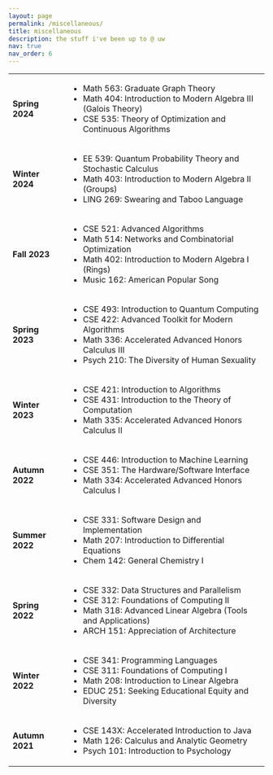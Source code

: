 ```yaml
---
layout: page
permalink: /miscellaneous/
title: miscellaneous
description: the stuff i've been up to @ uw
nav: true
nav_order: 6
---
```


<table>
  <tr>
    <td><strong>Spring 2024</strong></td>
    <td>
      <ul>
        <li>Math 563: Graduate Graph Theory</li>
        <li>Math 404: Introduction to Modern Algebra III (Galois Theory)</li>
        <li>CSE 535: Theory of Optimization and Continuous Algorithms</li>
      </ul>
    </td>
  </tr>
  <tr>
    <td><strong>Winter 2024</strong></td>
    <td>
      <ul>
        <li>EE 539: Quantum Probability Theory and Stochastic Calculus</li>
        <li>Math 403: Introduction to Modern Algebra II (Groups)</li>
        <li>LING 269: Swearing and Taboo Language</li>
      </ul>
    </td>
  </tr>
  <tr>
    <td><strong>Fall 2023</strong></td>
    <td>
      <ul>
        <li>CSE 521: Advanced Algorithms</li>
        <li>Math 514: Networks and Combinatorial Optimization</li>
        <li>Math 402: Introduction to Modern Algebra I (Rings)</li>
        <li>Music 162: American Popular Song</li>
      </ul>
    </td>
  </tr>
  <tr>
    <td><strong>Spring 2023</strong></td>
    <td>
      <ul>
        <li>CSE 493: Introduction to Quantum Computing</li>
        <li>CSE 422: Advanced Toolkit for Modern Algorithms</li>
        <li>Math 336: Accelerated Advanced Honors Calculus III</li>
        <li>Psych 210: The Diversity of Human Sexuality</li>
      </ul>
    </td>
  </tr>
  <tr>
    <td><strong>Winter 2023</strong></td>
    <td>
      <ul>
        <li>CSE 421: Introduction to Algorithms</li>
        <li>CSE 431: Introduction to the Theory of Computation</li>
        <li>Math 335: Accelerated Advanced Honors Calculus II</li>
      </ul>
    </td>
  </tr>
  <tr>
    <td><strong>Autumn 2022</strong></td>
    <td>
      <ul>
        <li>CSE 446: Introduction to Machine Learning</li>
        <li>CSE 351: The Hardware/Software Interface</li>
        <li>Math 334: Accelerated Advanced Honors Calculus I</li>
      </ul>
    </td>
  </tr>
  <tr>
    <td><strong>Summer 2022</strong></td>
    <td>
      <ul>
        <li>CSE 331: Software Design and Implementation</li>
        <li>Math 207: Introduction to Differential Equations</li>
        <li>Chem 142: General Chemistry I</li>
      </ul>
    </td>
  </tr>
  <tr>
    <td><strong>Spring 2022</strong></td>
    <td>
      <ul>
        <li>CSE 332: Data Structures and Parallelism</li>
        <li>CSE 312: Foundations of Computing II</li>
        <li>Math 318: Advanced Linear Algebra (Tools and Applications)</li>
        <li>ARCH 151: Appreciation of Architecture</li>
      </ul>
    </td>
  </tr>
  <tr>
    <td><strong>Winter 2022</strong></td>
    <td>
      <ul>
        <li>CSE 341: Programming Languages</li>
        <li>CSE 311: Foundations of Computing I</li>
        <li>Math 208: Introduction to Linear Algebra</li>
        <li>EDUC 251: Seeking Educational Equity and Diversity</li>
      </ul>
    </td>
  </tr>
  <tr>
    <td><strong>Autumn 2021</strong></td>
    <td>
      <ul>
        <li>CSE 143X: Accelerated Introduction to Java</li>
        <li>Math 126: Calculus and Analytic Geometry</li>
        <li>Psych 101: Introduction to Psychology</li>
      </ul>
    </td>
  </tr>
</table>
